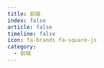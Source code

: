 ```yaml
---
title: 前端
index: false
article: false
timeline: false
icon: fa-brands fa-square-js
category:
  - 前端
---
```


<Catalog />
